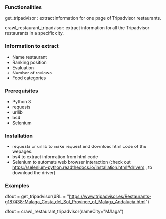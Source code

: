 
### Functionalities

get_tripadvisor : extract information for one page of Tripadvisor restaurants.

crawl_restaurant_tripadvisor: extract information for all the Tripadvisor restaurants in a specific city. 

### Information to extract
* Name restaurant
* Ranking position
* Evaluation
* Number of reviews
* Food categories

### Prerequisites

* Python 3
* requests
* urllib
* bs4
* Selenium

### Installation

* requests or urllib to make request and download html code of the wepages.
* bs4 to extract information from html code
* Selenium to automate web browser interaction (check out https://selenium-python.readthedocs.io/installation.html#drivers , to download the driver)

### Examples

dfout = get_tripadvisor(URL = "https://www.tripadvisor.es/Restaurants-g187438-Malaga_Costa_del_Sol_Province_of_Malaga_Andalucia.html")

dfout = crawl_restaurant_tripadvisor(nameCity="Málaga")
